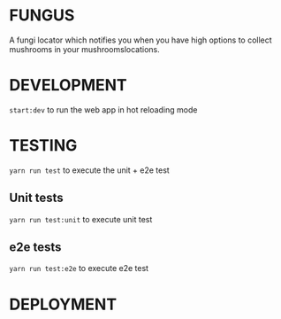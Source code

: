 # FUNGUS

A fungi locator which notifies you when you have high options to collect mushrooms in your mushroomslocations.

# DEVELOPMENT

`start:dev` to run the web app in hot reloading mode

# TESTING

`yarn run test` to execute the unit + e2e test

## Unit tests

`yarn run test:unit` to execute unit test

## e2e tests

`yarn run test:e2e` to execute e2e test

# DEPLOYMENT
